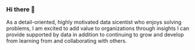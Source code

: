 ### Hi there 👋
As a detail-oriented, highly motivated data sicentist who enjoys solving problems, I am excited to add value to organizations through insights I can provide supported by data in addition to continuing to grow and develop from learning from and collaborating with others. 
<!--
**allantestaten/allantestaten** is a ✨ _special_ ✨ repository because its `README.md` (this file) appears on your GitHub profile.

Here are some ideas to get you started:

- 🔭 I’m currently working on ...
- 🌱 I’m currently learning ...
- 👯 I’m looking to collaborate on ...
- 🤔 I’m looking for help with ...
- 💬 Ask me about ...
- 📫 How to reach me: ...
- 😄 Pronouns: ...
- ⚡ Fun fact: ...
-->
